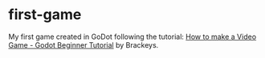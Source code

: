 # first-game
My first game created in GoDot following the tutorial: [How to make a Video Game - Godot Beginner Tutorial](https://www.youtube.com/watch?v=LOhfqjmasi0&t=1153s) by Brackeys.
